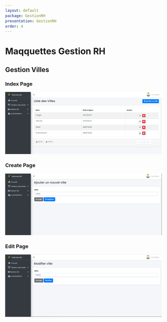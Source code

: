 ```yaml
---
layout: default
package: GestionRH
presentation: GestionRH
order: 4
---
```


# Maqquettes Gestion RH

## Gestion Villes


### Index Page
![index page](./images/index.PNG)

### Create Page
![create page](./images/Ajouter.PNG)

### Edit Page
![edit page](./images/edit.PNG)

